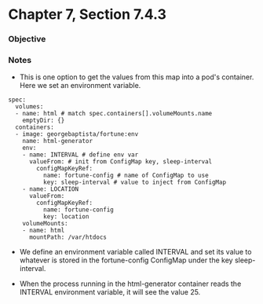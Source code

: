 # Chapter 7, Section 7.4.3

### Objective

### Notes
- This is one option to get the values from this map into a pod's container.
Here we set an environment variable.
```
spec:
  volumes:
  - name: html # match spec.containers[].volumeMounts.name
    emptyDir: {}
  containers:
  - image: georgebaptista/fortune:env
    name: html-generator
    env:
    - name: INTERVAL # define env var
      valueFrom: # init from ConfigMap key, sleep-interval
        configMapKeyRef:
          name: fortune-config # name of ConfigMap to use
          key: sleep-interval # value to inject from ConfigMap
    - name: LOCATION
      valueFrom:
        configMapKeyRef:
          name: fortune-config
          key: location
    volumeMounts:
    - name: html
      mountPath: /var/htdocs
```

- We define an environment variable called INTERVAL and set its value to whatever is stored in the fortune-config ConfigMap under the key sleep-interval.

- When the process running in the html-generator container reads the INTERVAL environment variable, it will see the value 25.
